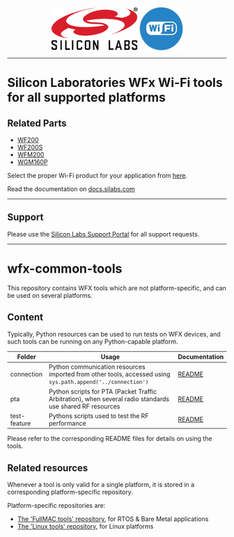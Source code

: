 <p align="center">
    <img src="silabs_logo.png" height=100px>
    <img src="wi-fi-blue-circle-icon.jpg" height=100px>
</P>

---

# Silicon Laboratories WFx Wi-Fi tools for all supported platforms

## Related Parts

* [WF200](https://www.silabs.com/products/wireless/wi-fi/wf200-series-2-wi-fi-transceiver-socs/device.wf200)
* [WF200S](https://www.silabs.com/products/wireless/wi-fi/wf200-series-2-wi-fi-transceiver-socs/device.wf200s)
* [WFM200](https://www.silabs.com/products/wireless/wi-fi/wf200-series-2-wi-fi-transceiver-modules)
* [WGM160P](https://www.silabs.com/products/wireless/wi-fi/wgm160-series-1-wi-fi-modules)

Select the proper Wi-Fi product for your application from [here](https://www.silabs.com/products/wireless/wi-fi).

Read the documentation on [docs.silabs.com](https://docs.silabs.com/wifi/wf200/content-source/getting-started/linux/getting-started#raspberry-pi--raspbian-wifi-lower-mac-driver-example)

---

## Support

Please use the [Silicon Labs Support Portal](https://www.silabs.com/support/)
for all support requests.

[WF200]: https://www.silabs.com/products/wireless/wi-fi/wf200-series-2-wi-fi-transceiver-socs/device.wf200

---

# wfx-common-tools

This repository contains WFX tools which are not platform-specific,
 and can be used on several platforms.

## Content

Typically, Python resources can be used to run tests on WFX devices, and such tools can be running on any
 Python-capable platform.

| Folder       | Usage                                                                                                       | Documentation |
|--------------|-------------------------------------------------------------------------------------------------------------|---------------|
| connection   | Python communication resources imported from other tools, accessed using `sys.path.append('../connection')` | [README][3]   |
| pta          | Python scripts for PTA (Packet Traffic Arbitration), when several radio standards use shared RF resources   | [README][4]   |
| test-feature | Pythons scripts used to test the RF performance                                                             | [README][5]   |

Please refer to the corresponding README files for details on using the tools.

## Related resources

Whenever a tool is only valid for a single platform, it is stored
 in a corresponding platform-specific repository.

Platform-specific repositories are:

* [The 'FullMAC tools' repository][1], for RTOS & Bare Metal applications
* [The 'Linux tools' repository][2], for Linux platforms

[1]: https://github.com/SiliconLabs/wfx-fullMAC-tools
[2]: https://github.com/SiliconLabs/wfx-linux-tools
[3]: https://github.com/SiliconLabs/wfx-common-tools/blob/master/connection/README.md
[4]: https://github.com/SiliconLabs/wfx-common-tools/blob/master/pta/README.md
[5]: https://github.com/SiliconLabs/wfx-common-tools/blob/master/test-feature/README.md
